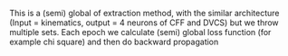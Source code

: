 This is a (semi) global of extraction method, with the similar architecture (Input = kinematics, output = 4 neurons of CFF and DVCS) but we throw multiple sets. 
Each epoch we calculate (semi) global loss function (for example chi square) and then do backward propagation
